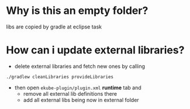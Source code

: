 Why is this an empty folder?
============================
libs are copied by gradle at eclipse task


How can i update external libraries?
====================================

- delete external libraries and fetch new ones by calling
```
./gradlew cleanLibraries provideLibraries
```
- then open `ekube-plugin/plugin.xml` **runtime** tab and
  * remove all external lib definitions there 
  * add all external libs being now in external folder
